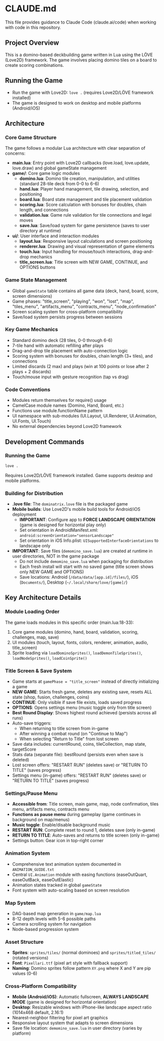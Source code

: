 # CLAUDE.md

This file provides guidance to Claude Code (claude.ai/code) when working with code in this repository.

## Project Overview
This is a domino-based deckbuilding game written in Lua using the LÖVE (Love2D) framework. The game involves placing domino tiles on a board to create scoring combinations.

## Running the Game
- Run the game with Love2D: `love .` (requires Love2D/LÖVE framework installed)
- The game is designed to work on desktop and mobile platforms (Android/iOS)

## Architecture

### Core Game Structure
The game follows a modular Lua architecture with clear separation of concerns:

- **main.lua**: Entry point with Love2D callbacks (love.load, love.update, love.draw) and global gameState management
- **game/**: Core game logic modules
  - **domino.lua**: Domino tile creation, manipulation, and utilities (standard 28-tile deck from 0-0 to 6-6)
  - **hand.lua**: Player hand management, tile drawing, selection, and positioning
  - **board.lua**: Board state management and tile placement validation
  - **scoring.lua**: Score calculation with bonuses for doubles, chain length, and connections
  - **validation.lua**: Game rule validation for tile connections and legal moves
  - **save.lua**: Save/load system for game persistence (saves to user directory at runtime)
- **ui/**: User interface and interaction modules
  - **layout.lua**: Responsive layout calculations and screen positioning
  - **renderer.lua**: Drawing and visual representation of game elements
  - **touch.lua**: Input handling for mouse/touch interactions, drag-and-drop mechanics
  - **title_screen.lua**: Title screen with NEW GAME, CONTINUE, and OPTIONS buttons

### Game State Management
- Global `gameState` table contains all game data (deck, hand, board, score, screen dimensions)
- Game phases: "title_screen", "playing", "won", "lost", "map", "tiles_menu", "artifacts_menu", "contracts_menu", "node_confirmation"
- Screen scaling system for cross-platform compatibility
- Save/load system persists progress between sessions

### Key Game Mechanics
- Standard domino deck (28 tiles, 0-0 through 6-6)
- 7-tile hand with automatic refilling after plays
- Drag-and-drop tile placement with auto-connection logic
- Scoring system with bonuses for doubles, chain length (3+ tiles), and connections
- Limited discards (2 max) and plays (win at 100 points or lose after 2 plays + 2 discards)
- Touch/mouse input with gesture recognition (tap vs drag)

### Code Conventions
- Modules return themselves for require() usage
- CamelCase module names (Domino, Hand, Board, etc.)
- Functions use module.functionName pattern
- UI namespace with sub-modules (UI.Layout, UI.Renderer, UI.Animation, UI.Fonts, UI.Touch)
- No external dependencies beyond Love2D framework

## Development Commands

### Running the Game
```bash
love .
```
Requires Love2D/LÖVE framework installed. Game supports desktop and mobile platforms.

### Building for Distribution
- **.love file**: The `dominatrix.love` file is the packaged game
- **Mobile builds**: Use Love2D's mobile build tools for Android/iOS deployment
  - **IMPORTANT**: Configure app to **FORCE LANDSCAPE ORIENTATION** (game is designed for horizontal play only)
  - Set orientation in AndroidManifest.xml: `android:screenOrientation="sensorLandscape"`
  - Set orientation in iOS Info.plist: `UISupportedInterfaceOrientations` to landscape only
- **IMPORTANT**: Save files (`demomino_save.lua`) are created at runtime in user directories, NOT in the game package
  - Do not include `demomino_save.lua` when packaging for distribution
  - Each fresh install will start with no saved game (title screen shows only NEW GAME and OPTIONS)
  - Save locations: Android (`/data/data/[app.id]/files/`), iOS (`Documents/`), Desktop (`~/.local/share/love/[game]/`)

## Key Architecture Details

### Module Loading Order
The game loads modules in this specific order (main.lua:18-33):
1. Core game modules (domino, hand, board, validation, scoring, challenges, map, save)
2. UI modules (touch, layout, fonts, colors, renderer, animation, audio, title_screen)
3. Sprite loading via `loadDominoSprites()`, `loadDemonTileSprites()`, `loadNodeSprites()`, `loadCoinSprite()`

### Title Screen & Save System
- Game starts at `gamePhase = "title_screen"` instead of directly initializing a game
- **NEW GAME**: Starts fresh game, deletes any existing save, resets ALL state (shop, fusion, challenges, coins)
- **CONTINUE**: Only visible if save file exists, loads saved progress
- **OPTIONS**: Opens settings menu (music toggle only from title screen)
- **Best Round Display**: Shows highest round achieved (persists across all runs)
- Auto-save triggers:
  - When returning to title screen from in-game
  - After winning a combat round (on "Continue to Map")
  - When selecting "Return to Title" from lost screen
- Save data includes: currentRound, coins, tileCollection, map state, targetScore
- Stats data (separate file): bestRound (persists even when save is deleted)
- Lost screen offers: "RESTART RUN" (deletes save) or "RETURN TO TITLE" (saves progress)
- Settings menu (in-game) offers: "RESTART RUN" (deletes save) or "RETURN TO TITLE" (saves progress)

### Settings/Pause Menu
- **Accessible from**: Title screen, main game, map, node confirmation, tiles menu, artifacts menu, contracts menu
- **Functions as pause menu** during gameplay (game continues in background on map/menus)
- **Music toggle**: Enable/disable background music
- **RESTART RUN**: Complete reset to round 1, deletes save (only in-game)
- **RETURN TO TITLE**: Auto-saves and returns to title screen (only in-game)
- Settings button: Gear icon in top-right corner

### Animation System
- Comprehensive text animation system documented in `ANIMATION_GUIDE.txt`
- Central `UI.Animation` module with easing functions (easeOutQuart, easeOutBack, easeOutElastic)
- Animation states tracked in global `gameState`
- Font system with auto-scaling based on screen resolution

### Map System
- DAG-based map generation in `game/map.lua`
- 8-12 depth levels with 5-6 possible paths
- Camera scrolling system for navigation
- Node-based progression system

### Asset Structure
- **Sprites**: `sprites/tiles/` (normal dominoes) and `sprites/titled_tiles/` (rotated versions)
- **Font**: `Pixellari.ttf` (pixel art style with fallback support)
- **Naming**: Domino sprites follow pattern `XY.png` where X and Y are pip values (0-6)

### Cross-Platform Compatibility
- **Mobile (Android/iOS)**: Automatic fullscreen, **ALWAYS LANDSCAPE MODE** (game is designed for horizontal orientation)
- **Desktop**: Resizable windows with iPhone-like landscape aspect ratio (1014x468 default, 2.16:1)
- Nearest-neighbor filtering for pixel art graphics
- Responsive layout system that adapts to screen dimensions
- Save file location: `demomino_save.lua` in user directory (varies by platform)